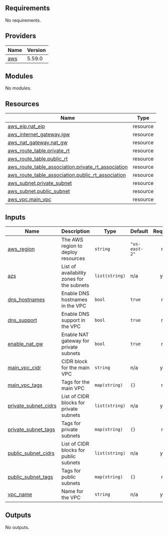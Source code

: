 <!-- BEGIN_TF_DOCS -->
## Requirements

No requirements.

## Providers

| Name | Version |
|------|---------|
| <a name="provider_aws"></a> [aws](#provider\_aws) | 5.59.0 |

## Modules

No modules.

## Resources

| Name | Type |
|------|------|
| [aws_eip.nat_eip](https://registry.terraform.io/providers/hashicorp/aws/latest/docs/resources/eip) | resource |
| [aws_internet_gateway.igw](https://registry.terraform.io/providers/hashicorp/aws/latest/docs/resources/internet_gateway) | resource |
| [aws_nat_gateway.nat_gw](https://registry.terraform.io/providers/hashicorp/aws/latest/docs/resources/nat_gateway) | resource |
| [aws_route_table.private_rt](https://registry.terraform.io/providers/hashicorp/aws/latest/docs/resources/route_table) | resource |
| [aws_route_table.public_rt](https://registry.terraform.io/providers/hashicorp/aws/latest/docs/resources/route_table) | resource |
| [aws_route_table_association.private_rt_association](https://registry.terraform.io/providers/hashicorp/aws/latest/docs/resources/route_table_association) | resource |
| [aws_route_table_association.public_rt_association](https://registry.terraform.io/providers/hashicorp/aws/latest/docs/resources/route_table_association) | resource |
| [aws_subnet.private_subnet](https://registry.terraform.io/providers/hashicorp/aws/latest/docs/resources/subnet) | resource |
| [aws_subnet.public_subnet](https://registry.terraform.io/providers/hashicorp/aws/latest/docs/resources/subnet) | resource |
| [aws_vpc.main_vpc](https://registry.terraform.io/providers/hashicorp/aws/latest/docs/resources/vpc) | resource |

## Inputs

| Name | Description | Type | Default | Required |
|------|-------------|------|---------|:--------:|
| <a name="input_aws_region"></a> [aws\_region](#input\_aws\_region) | The AWS region to deploy resources | `string` | `"us-east-2"` | no |
| <a name="input_azs"></a> [azs](#input\_azs) | List of availability zones for the subnets | `list(string)` | n/a | yes |
| <a name="input_dns_hostnames"></a> [dns\_hostnames](#input\_dns\_hostnames) | Enable DNS hostnames in the VPC | `bool` | `true` | no |
| <a name="input_dns_support"></a> [dns\_support](#input\_dns\_support) | Enable DNS support in the VPC | `bool` | `true` | no |
| <a name="input_enable_nat_gw"></a> [enable\_nat\_gw](#input\_enable\_nat\_gw) | Enable NAT gateway for private subnets | `bool` | `true` | no |
| <a name="input_main_vpc_cidr"></a> [main\_vpc\_cidr](#input\_main\_vpc\_cidr) | CIDR block for the main VPC | `string` | n/a | yes |
| <a name="input_main_vpc_tags"></a> [main\_vpc\_tags](#input\_main\_vpc\_tags) | Tags for the main VPC | `map(string)` | `{}` | no |
| <a name="input_private_subnet_cidrs"></a> [private\_subnet\_cidrs](#input\_private\_subnet\_cidrs) | List of CIDR blocks for private subnets | `list(string)` | n/a | yes |
| <a name="input_private_subnet_tags"></a> [private\_subnet\_tags](#input\_private\_subnet\_tags) | Tags for private subnets | `map(string)` | `{}` | no |
| <a name="input_public_subnet_cidrs"></a> [public\_subnet\_cidrs](#input\_public\_subnet\_cidrs) | List of CIDR blocks for public subnets | `list(string)` | n/a | yes |
| <a name="input_public_subnet_tags"></a> [public\_subnet\_tags](#input\_public\_subnet\_tags) | Tags for public subnets | `map(string)` | `{}` | no |
| <a name="input_vpc_name"></a> [vpc\_name](#input\_vpc\_name) | Name for the VPC | `string` | n/a | yes |

## Outputs

No outputs.
<!-- END_TF_DOCS -->
